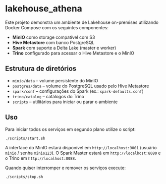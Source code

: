 # lakehouse_athena

Este projeto demonstra um ambiente de Lakehouse on-premises utilizando Docker Compose com os seguintes componentes:

- **MinIO** como storage compatível com S3
- **Hive Metastore** com banco PostgreSQL
- **Spark** com suporte a Delta Lake (master e worker)
- **Trino** configurado para acessar o Hive Metastore e o MinIO

## Estrutura de diretórios

- `minio/data` – volume persistente do MinIO
- `postgres/data` – volume do PostgreSQL usado pelo Hive Metastore
- `spark/conf` – configurações do Spark (ex.: `spark-defaults.conf`)
- `trino/catalog` – catálogos do Trino
- `scripts` – utilitários para iniciar ou parar o ambiente

## Uso

Para iniciar todos os serviços em segundo plano utilize o script:

```bash
./scripts/start.sh
```

A interface do MinIO estará disponível em `http://localhost:9001` (usuário `minio` / senha `minio123`).
O Spark Master estará em `http://localhost:8080` e o Trino em `http://localhost:8088`.

Quando quiser interromper e remover os serviços execute:

```bash
./scripts/stop.sh
```
